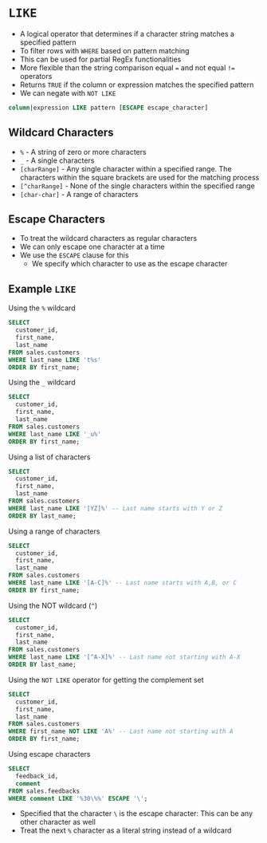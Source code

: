 # `LIKE`

- A logical operator that determines if a character string matches a specified pattern
- To filter rows with `WHERE` based on pattern matching
- This can be used for partial RegEx functionalities
- More flexible than the string comparison equal `=` and not equal `!=` operators
- Returns `TRUE` if the column or expression matches the specified pattern
- We can negate with `NOT LIKE`

```sql
column|expression LIKE pattern [ESCAPE escape_character]
```

## Wildcard Characters

- `%` - A string of zero or more characters
- `_` - A single characters
- `[charRange]` - Any single character within a specified range. The characters within the square brackets are used for the matching process
- `[^charRange]` - None of the single characters within the specified range
- `[char-char]` - A range of characters

## Escape Characters

- To treat the wildcard characters as regular characters
- We can only escape one character at a time
- We use the `ESCAPE` clause for this
  - We specify which character to use as the escape character

## Example `LIKE`

Using the `%` wildcard

```sql
SELECT 
  customer_id, 
  first_name, 
  last_name
FROM sales.customers
WHERE last_name LIKE 't%s'
ORDER BY first_name;
```

Using the `_` wildcard

```sql
SELECT 
  customer_id, 
  first_name, 
  last_name
FROM sales.customers
WHERE last_name LIKE '_u%'
ORDER BY first_name;
```

Using a list of characters

```sql
SELECT 
  customer_id, 
  first_name, 
  last_name
FROM sales.customers
WHERE last_name LIKE '[YZ]%' -- Last name starts with Y or Z
ORDER BY last_name;
```

Using a range of characters

```sql
SELECT 
  customer_id, 
  first_name, 
  last_name
FROM sales.customers
WHERE last_name LIKE '[A-C]%' -- Last name starts with A,B, or C
ORDER BY first_name;
```

Using the NOT wildcard (`^`)

```sql
SELECT 
  customer_id, 
  first_name, 
  last_name
FROM sales.customers
WHERE last_name LIKE '[^A-X]%' -- Last name not starting with A-X
ORDER BY last_name;
```

Using the `NOT LIKE` operator for getting the complement set

```sql
SELECT 
  customer_id, 
  first_name, 
  last_name
FROM sales.customers
WHERE first_name NOT LIKE 'A%' -- Last name not starting with A
ORDER BY first_name;
```

Using escape characters

```sql
SELECT 
  feedback_id, 
  comment
FROM sales.feedbacks
WHERE comment LIKE '%30\%%' ESCAPE '\';
```

- Specified that the character `\` is the escape character: This can be any other character as well
- Treat the next `%` character as a literal string instead of a wildcard
